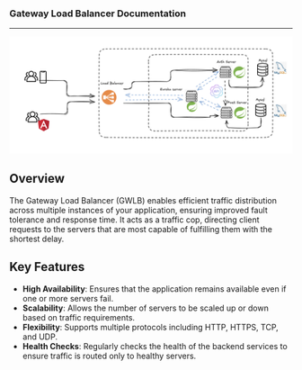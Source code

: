 ### Gateway Load Balancer Documentation

---

![Eureka Architecture Diagram](icon1.png)

## Overview

The Gateway Load Balancer (GWLB) enables efficient traffic distribution across multiple instances of your application, ensuring improved fault tolerance and response time. It acts as a traffic cop, directing client requests to the servers that are most capable of fulfilling them with the shortest delay.

## Key Features

- **High Availability**: Ensures that the application remains available even if one or more servers fail.
- **Scalability**: Allows the number of servers to be scaled up or down based on traffic requirements.
- **Flexibility**: Supports multiple protocols including HTTP, HTTPS, TCP, and UDP.
- **Health Checks**: Regularly checks the health of the backend services to ensure traffic is routed only to healthy servers.

